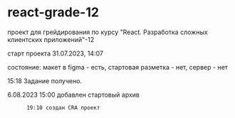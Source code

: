 # react-grade-12
проект для грейдирования по курсу "React. Разработка сложных клиентских приложений"-12

старт проекта 31.07.2023, 14:07

состояние: макет в figma - есть, стартовая разметка - нет, сервер - нет

15:18 Задание получено.

6.08.2023 15:00 добавлен стартовый архив

          19:10 создан CRA проект

